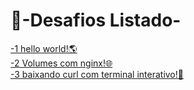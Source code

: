 # 🎯-Desafios Listado- 
[ -1 hello world!🌎](desafio-1/readme.md)  
[ -2 Volumes com nginx!🌐](desafio-2/readme.md)  
[ -3 baixando curl com terminal interativo!🔗](desafio-3/readme.md)
